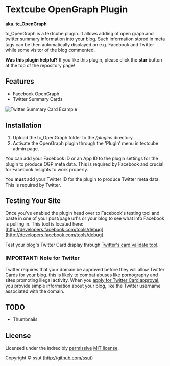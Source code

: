 # Textcube OpenGraph Plugin

**aka. tc_OpenGraph**

tc_OpenGraph is a textcube plugin. It allows adding of open graph and twitter summary information into your blog. Such information stored in meta tags can be then automatically displayed on e.g. Facebook and Twitter while some visitor of the blog commented.

**Was this plugin helpful?**
If you like this plugin, please click the **star** button at the top of the repository page!

## Features

* Facebook OpenGraph
* Twitter Summary Cards

![Twitter Summary Card Example](http://puu.sh/cahIC/5207e8b2fd.png)

## Installation

1. Upload the tc_OpenGraph folder to the */plugins* directory.
2. Activate the OpenGraph plugin through the 'PlugIn' menu in textcube admin page.

You can add your Facebook ID or an App ID to the plugin settings for the plugin to produce OGP meta data. This is required by Facebook and crucial for Facebook Insights to work properly.

You **must** add your Twitter ID for the plugin to produce Twitter meta data. This is required by Twitter.

## Testing Your Site

Once you've enabled the plugin head over to Facebook's testing tool and paste in one of your post/page url's or your blog to see what info Facebook is pulling in. This tool is located here: [http://developers.facebook.com/tools/debug](http://developers.facebook.com/tools/debug)

Test your blog's Twitter Card display through [Twitter's card validate tool](https://cards-dev.twitter.com/validator).

### IMPORTANT: Note for Twitter

Twitter requires that your domain be approved before they will allow Twitter Cards for your blog. this is likely to combat abuses like pornography and sites promoting illegal activity. When you [apply for Twitter Card approval](https://cards-dev.twitter.com/validator), you provide simple information about your blog, like the Twitter username associated with the domain.

## TODO

* Thumbnails

## License

Licensed under the indrecibly [permissive](https://en.wikipedia.org/wiki/Permissive_free_software_licence) [MIT license](http://opensource.org/licenses/mit-license.php).

Copyright &copy; ssut (http://github.com/ssut)

